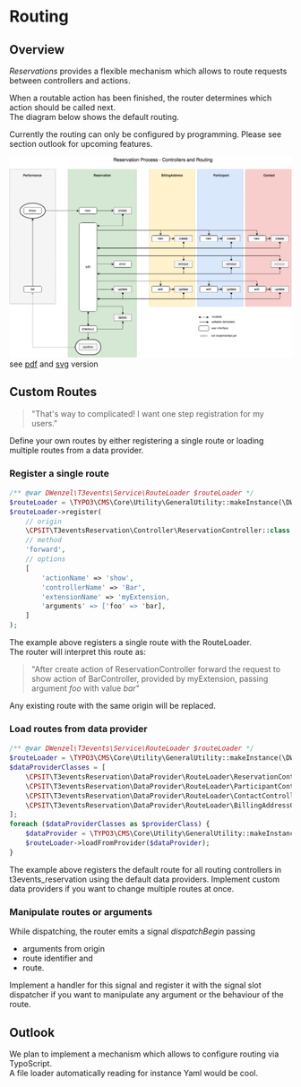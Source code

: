 Routing
=======

## Overview
_Reservations_ provides a flexible mechanism which allows to route requests between controllers and actions. 

When a routable action has been finished, the router determines which action should be called next.  
The diagram below shows the default routing. 

Currently the routing can only be configured by programming. Please see section outlook for upcoming features.

![Default routing](./Images/Reservation-Flow.png)
see [pdf](Reservation-Flow.pdf) and [svg](./Images/Reservation-Flow.svg) version

## Custom Routes
> "That's way to complicated! I want one step registration for my users."

Define your own routes by either registering a single route or loading multiple routes from a data provider.  

### Register a single route
```php
/** @var DWenzel\T3events\Service\RouteLoader $routeLoader */
$routeLoader = \TYPO3\CMS\Core\Utility\GeneralUtility::makeInstance(\DWenzel\T3events\Service\RouteLoader::class);
$routeLoader->register(
    // origin
    \CPSIT\T3eventsReservation\Controller\ReservationController::class . '|create',
    // method
    'forward',
    // options
    [
        'actionName' => 'show',
        'controllerName' => 'Bar',
        'extensionName' => 'myExtension,
        'arguments' => ['foo' => 'bar],
    ]
);
```
The example above registers a single route with the RouteLoader.  
The router will interpret this route as:

> "After create action of ReservationController forward the request to show action of BarController, provided by myExtension, passing argument _foo_ with value _bar_"

Any existing route with the same origin will be replaced.

### Load routes from data provider
```php
/** @var DWenzel\T3events\Service\RouteLoader $routeLoader */
$routeLoader = \TYPO3\CMS\Core\Utility\GeneralUtility::makeInstance(\DWenzel\T3events\Service\RouteLoader::class);
$dataProviderClasses = [
    \CPSIT\T3eventsReservation\DataProvider\RouteLoader\ReservationControllerDefaults::class,
    \CPSIT\T3eventsReservation\DataProvider\RouteLoader\ParticipantControllerDefaults::class,
    \CPSIT\T3eventsReservation\DataProvider\RouteLoader\ContactControllerDefaults::class,
    \CPSIT\T3eventsReservation\DataProvider\RouteLoader\BillingAddressControllerDefaults::class
];
foreach ($dataProviderClasses as $providerClass) {
    $dataProvider = \TYPO3\CMS\Core\Utility\GeneralUtility::makeInstance($providerClass);
    $routeLoader->loadFromProvider($dataProvider);
}

```
The example above registers the default route for all routing controllers in t3events_reservation using the default data providers.
Implement custom data providers if you want to change multiple routes at once.

### Manipulate routes or arguments
While dispatching, the router emits a signal _dispatchBegin_ passing 
 * arguments from origin
 * route identifier and 
 * route.  

Implement a handler for this signal and register it with the signal slot dispatcher if you want to manipulate any argument or the behaviour of the route.

## Outlook

We plan to implement a mechanism which allows to configure routing via TypoScript.  
A file loader automatically reading for instance Yaml would be cool.
